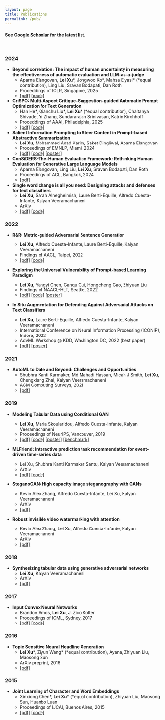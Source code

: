 ```yaml
---
layout: page
title: Publications
permalink: /pub/
---
```


#### See [Google Schoolar](https://scholar.google.com/citations?user=lkF92IsAAAAJ&hl=en) for the latest list.
<br/>

### 2024
- **Beyond correlation: The impact of human uncertainty in measuring the effectiveness of automatic evaluation and LLM-as-a-judge**
	- Aparna Elangovan, **Lei Xu**\*, Jongwoo Ko\*, Mahsa Elyasi\* (\*equal contribution), Ling Liu, Sravan Bodapati, Dan Roth
	- Proceddings of ICLR, Singapore, 2025
	- [\[pdf\]](https://arxiv.org/pdf/2410.03775) [\[code\]](https://github.com/amazon-science/BeyondCorrelation)
- **CriSPO: Multi-Aspect Critique-Suggestion-guided Automatic Prompt Optimization for Text Generation**
	- Han He\*, Qianchu Liu\*, **Lei Xu**\* (\*equal contribution), Chaitanya Shivade, Yi Zhang, Sundararajan Srinivasan, Katrin Kirchhoff
	- Proceddings of AAAI, Philadelphia, 2025
	- [\[pdf\]](https://arxiv.org/pdf/2410.02748) [\[code\]](https://github.com/amazon-science/CriSPO)
- **Salient Information Prompting to Steer Content in Prompt-based Abstractive Summarization**
	- **Lei Xu**, Mohammed Asad Karim, Saket Dingliwal, Aparna Elangovan
	- Proceedings of EMNLP, Miami, 2024
	- [\[pdf\]](https://arxiv.org/pdf/2410.02741) [\[code\]](https://github.com/amazon-science/SigExt) [\[poster\]](/misc/poster/EMNLP2024-SigExt-poster.pdf)
- **ConSiDERS-The-Human Evaluation Framework: Rethinking Human Evaluation for Generative Large Language Models**
	- Aparna Elangovan, Ling Liu, **Lei Xu**, Sravan Bodapati, Dan Roth
	- Proceedings of ACL, Bangkok, 2024
	- [\[pdf\]](https://arxiv.org/pdf/2405.18638)
- **Single word change is all you need: Designing attacks and defenses for text classifiers**
	- **Lei Xu**, Sarah Alnegheimish, Laure Berti-Equille, Alfredo Cuesta-Infante, Kalyan Veeramachaneni
	- ArXiv
	- [\[pdf\]](https://arxiv.org/pdf/2401.17196.pdf) [\[code\]](https://github.com/DAI-Lab/fibber)


### 2022

- **R&R: Metric-guided Adversarial Sentence Generation**
	- **Lei Xu**, Alfredo Cuesta-Infante, Laure Berti-Equille, Kalyan Veeramachaneni
	- Findings of AACL, Taipei, 2022
	- [\[pdf\]](https://arxiv.org/pdf/2104.08453.pdf) [\[code\]](https://github.com/DAI-Lab/fibber)

- **Exploring the Universal Vulnerability of Prompt-based Learning Paradigm**
	- **Lei Xu**, Yangyi Chen, Ganqu Cui, Hongcheng Gao, Zhiyuan Liu
	- Findings of NAACL-HLT, Seattle, 2022
	- [\[pdf\]](https://arxiv.org/pdf/2204.05239.pdf) [\[code\]](https://github.com/leix28/prompt-universal-vulnerability) [\[poster\]](/misc/poster/NAACL2022_AToP_poster.pdf)

- **In Situ Augmentation for Defending Against Adversarial Attacks on Text Classifiers**
	- **Lei Xu**, Laure Berti-Equille, Alfredo Cuesta-Infante, Kalyan Veeramachaneni
	- International Conference on Neural Information Processing (ICONIP), Indore, 2022
	- AdvML Workshop @ KDD, Washington DC, 2022 (best paper)
	- [\[pdf\]](/misc/paper/ICONIP_fibber_defense.pdf) [\[poster\]](/misc/poster/AdvML2022_LMAg_poster.pdf)

### 2021

- **AutoML to Date and Beyond: Challenges and Opportunities**
	- Shubhra Kanti Karmaker, Md Mahadi Hassan, Micah J Smith, **Lei Xu**, Chengxiang Zhai, Kalyan Veeramachaneni
	- ACM Computing Surveys, 2021
	- [\[pdf\]](https://dl.acm.org/doi/pdf/10.1145/3470918)

### 2019

- **Modeling Tabular Data using Conditional GAN**
	- **Lei Xu**, Maria Skoularidou, Alfredo Cuesta-Infante, Kalyan Veeramachaneni
	- Proceedings of NeurIPS, Vancouver, 2019
	- [\[pdf\]](https://arxiv.org/pdf/1907.00503.pdf) [\[code\]](https://github.com/sdv-dev/CTGAN) [\[poster\]](/misc/poster/NeurIPS2019_TGAN_poster.pdf) [\[benchmark\]](https://github.com/sdv-dev/SDGym)

- **MLFriend: Interactive prediction task recommendation for event-driven time-series data**
	- Lei Xu, Shubhra Kanti Karmaker Santu, Kalyan Veeramachaneni
	- ArXiv
	- [\[pdf\]](https://arxiv.org/pdf/1906.12348.pdf) [\[code\]](https://github.com/trane-project/trane)

- **SteganoGAN: High capacity image steganography with GANs**
	- Kevin Alex Zhang, Alfredo Cuesta-Infante, Lei Xu, Kalyan Veeramachaneni
	- ArXiv
	- [\[pdf\]](https://arxiv.org/pdf/1901.03892.pdf)

- **Robust invisible video watermarking with attention**
	- Kevin Alex Zhang, Lei Xu, Alfredo Cuesta-Infante, Kalyan Veeramachaneni
	- ArXiv
	- [\[pdf\]](https://arxiv.org/pdf/1909.01285.pdf)

### 2018

- **Synthesizing tabular data using generative adversarial networks**
	- **Lei Xu**, Kalyan Veeramachaneni
	- ArXiv
	- [\[pdf\]](https://arxiv.org/pdf/1811.11264.pdf)

### 2017

- **Input Convex Neural Networks**
	- Brandon Amos, **Lei Xu**, J. Zico Kolter
	- Proceedings of ICML, Sydney, 2017
	- [\[pdf\]](https://arxiv.org/pdf/1609.07152.pdf) [\[code\]](https://github.com/locuslab/icnn)

### 2016

- **Topic Sensitive Neural Headline Generation**
	- **Lei Xu**\*, Ziyun Wang* (\*equal contribution), Ayana, Zhiyuan Liu, Maosong Sun
	- ArXiv preprint, 2016
	- [\[pdf\]](https://arxiv.org/pdf/1608.05777.pdf)

### 2015

- **Joint Learning of Character and Word Embeddings**
	- Xinxiong Chen\*, **Lei Xu**\* (\*equal contribution), Zhiyuan Liu, Maosong Sun, Huanbo Luan
	- Proceedings of IJCAI, Buenos Aires, 2015
	- [\[pdf\]](http://www.thunlp.org/~lzy/publications/ijcai2015_character.pdf) [\[code\]](https://github.com/Leonard-Xu/CWE)

